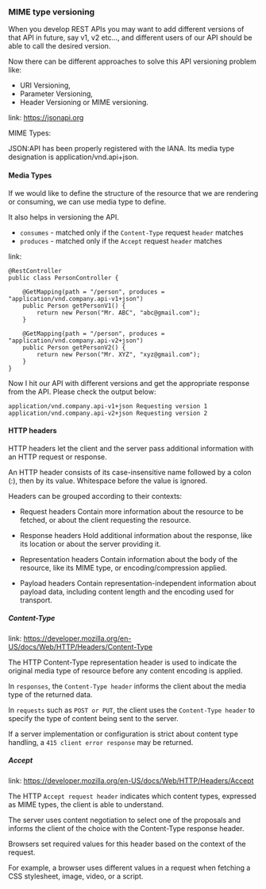 ### MIME type versioning

When you develop REST APIs you may want to add different versions of that API in future, say v1, v2 etc..., 
and different users of our API should be able to call the desired version. 

Now there can be different approaches to solve this API versioning problem like:

* URI Versioning,
* Parameter Versioning,
* Header Versioning or MIME versioning.

link: https://jsonapi.org

MIME Types:

JSON:API has been properly registered with the IANA.
Its media type designation is application/vnd.api+json.

#### Media Types

If we would like to define the structure of the resource that we are rendering or consuming,
we can use media type to define.

It also helps in versioning the API.

* `consumes` - matched only if the `Content-Type` request `header` matches
* `produces` - matched only if the `Accept` request `header` matches

link:

```
@RestController
public class PersonController {
    
    @GetMapping(path = "/person", produces = "application/vnd.company.api-v1+json")
    public Person getPersonV1() {
        return new Person("Mr. ABC", "abc@gmail.com");
    }

    @GetMapping(path = "/person", produces = "application/vnd.company.api-v2+json")
    public Person getPersonV2() {
        return new Person("Mr. XYZ", "xyz@gmail.com");
    }
}
```

Now I hit our API with different versions and get the appropriate response from the API. Please check the output below:

```
application/vnd.company.api-v1+json Requesting version 1
application/vnd.company.api-v2+json Requesting version 2
```

#### HTTP headers

HTTP headers let the client and the server pass additional information with an HTTP request or response.

An HTTP header consists of its case-insensitive name followed by a colon (:), then by its value.
Whitespace before the value is ignored.

Headers can be grouped according to their contexts:

* Request headers
  Contain more information about the resource to be fetched, or about the client requesting the resource.

* Response headers
  Hold additional information about the response, like its location or about the server providing it.

* Representation headers
  Contain information about the body of the resource, like its MIME type, or encoding/compression applied.

* Payload headers
  Contain representation-independent information about payload data, including content length
  and the encoding used for transport.

##### Content-Type

link: https://developer.mozilla.org/en-US/docs/Web/HTTP/Headers/Content-Type

The HTTP Content-Type representation header is used to indicate the original media type of resource before
any content encoding is applied.

In `responses`, the `Content-Type header` informs the client about the media type of the returned data.

In `requests` such as `POST or PUT`, the client uses the `Content-Type header` to specify the type of content being sent
to the server.

If a server implementation or configuration is strict about content type handling,
a `415 client error response` may be returned.

##### Accept

link: https://developer.mozilla.org/en-US/docs/Web/HTTP/Headers/Accept

The HTTP `Accept request header` indicates which content types, expressed as MIME types,
the client is able to understand.

The server uses content negotiation to select one of the proposals and informs the client of the choice with
the Content-Type response header.

Browsers set required values for this header based on the context of the request.

For example, a browser uses different values in a request when fetching a CSS stylesheet, image, video, or a script.